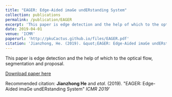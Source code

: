 ```yaml
---
title: "EAGER: Edge-Aided imaGe undERstanding System"
collection: publications
permalink: /publication/EAGER
excerpt: 'This paper is edge detection and the help of which to the optical flow, segmentation and proposal.'
date: 2019-04-01
venue: 'ICMR'
paperurl: 'http://pkuCactus.github.io/files/EAGER.pdf'
citation: 'Jianzhong, He. (2019). &quot;EAGER: Edge-Aided imaGe undERstanding System&quot; <i>ICMR 2019</i>'
---
```

This paper is edge detection and the help of which to the optical flow, segmentation and proposal.

[Download paper here](http://pkuCactus.github.io/files/EAGER.pdf)

Recommended citation: **Jianzhong He** and *etal*. (2019). &quot;EAGER: Edge-Aided imaGe undERstanding System&quot; <i>ICMR 2019</i>'